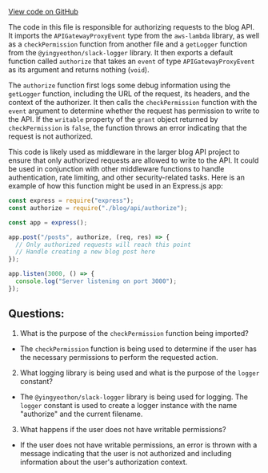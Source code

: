 [View code on GitHub](https://github.com/gaerongsalon/blog/src/handlers/authorization/authorize.ts)

The code in this file is responsible for authorizing requests to the blog API. It imports the `APIGatewayProxyEvent` type from the `aws-lambda` library, as well as a `checkPermission` function from another file and a `getLogger` function from the `@yingyeothon/slack-logger` library. It then exports a default function called `authorize` that takes an `event` of type `APIGatewayProxyEvent` as its argument and returns nothing (`void`).

The `authorize` function first logs some debug information using the `getLogger` function, including the URL of the request, its headers, and the context of the authorizer. It then calls the `checkPermission` function with the `event` argument to determine whether the request has permission to write to the API. If the `writable` property of the `grant` object returned by `checkPermission` is `false`, the function throws an error indicating that the request is not authorized.

This code is likely used as middleware in the larger blog API project to ensure that only authorized requests are allowed to write to the API. It could be used in conjunction with other middleware functions to handle authentication, rate limiting, and other security-related tasks. Here is an example of how this function might be used in an Express.js app:

```javascript
const express = require("express");
const authorize = require("./blog/api/authorize");

const app = express();

app.post("/posts", authorize, (req, res) => {
  // Only authorized requests will reach this point
  // Handle creating a new blog post here
});

app.listen(3000, () => {
  console.log("Server listening on port 3000");
});
```
## Questions: 
 1. What is the purpose of the `checkPermission` function being imported?
- The `checkPermission` function is being used to determine if the user has the necessary permissions to perform the requested action.

2. What logging library is being used and what is the purpose of the `logger` constant?
- The `@yingyeothon/slack-logger` library is being used for logging. The `logger` constant is used to create a logger instance with the name "authorize" and the current filename.

3. What happens if the user does not have writable permissions?
- If the user does not have writable permissions, an error is thrown with a message indicating that the user is not authorized and including information about the user's authorization context.